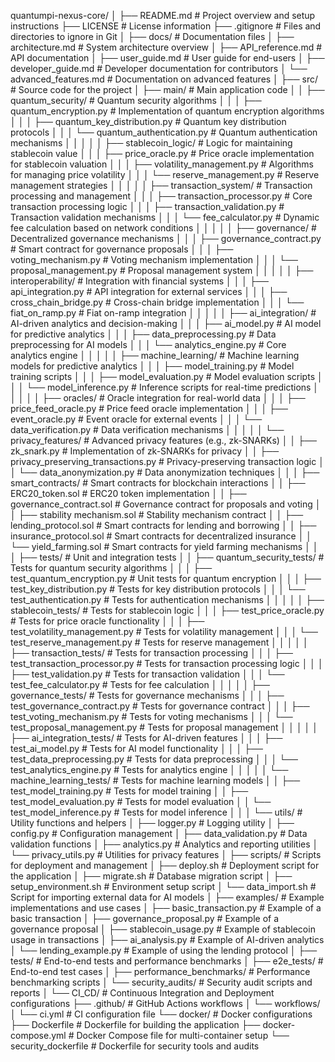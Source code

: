 quantumpi-nexus-core/
│
├── README.md                     # Project overview and setup instructions
├── LICENSE                       # License information
├── .gitignore                    # Files and directories to ignore in Git
│
├── docs/                         # Documentation files
│   ├── architecture.md           # System architecture overview
│   ├── API_reference.md          # API documentation
│   ├── user_guide.md             # User guide for end-users
│   ├── developer_guide.md        # Developer documentation for contributors
│   └── advanced_features.md       # Documentation on advanced features
│
├── src/                          # Source code for the project
│   ├── main/                     # Main application code
│   │   ├── quantum_security/      # Quantum security algorithms
│   │   │   ├── quantum_encryption.py  # Implementation of quantum encryption algorithms
│   │   │   ├── quantum_key_distribution.py # Quantum key distribution protocols
│   │   │   └── quantum_authentication.py  # Quantum authentication mechanisms
│   │   │
│   │   ├── stablecoin_logic/      # Logic for maintaining stablecoin value
│   │   │   ├── price_oracle.py    # Price oracle implementation for stablecoin valuation
│   │   │   ├── volatility_management.py # Algorithms for managing price volatility
│   │   │   └── reserve_management.py # Reserve management strategies
│   │   │
│   │   ├── transaction_system/     # Transaction processing and management
│   │   │   ├── transaction_processor.py # Core transaction processing logic
│   │   │   ├── transaction_validation.py # Transaction validation mechanisms
│   │   │   └── fee_calculator.py   # Dynamic fee calculation based on network conditions
│   │   │
│   │   ├── governance/            # Decentralized governance mechanisms
│   │   │   ├── governance_contract.py # Smart contract for governance proposals
│   │   │   ├── voting_mechanism.py  # Voting mechanism implementation
│   │   │   └── proposal_management.py # Proposal management system
│   │   │
│   │   ├── interoperability/      # Integration with financial systems
│   │   │   ├── api_integration.py  # API integration for external services
│   │   │   ├── cross_chain_bridge.py # Cross-chain bridge implementation
│   │   │   └── fiat_on_ramp.py     # Fiat on-ramp integration
│   │   │
│   │   ├── ai_integration/        # AI-driven analytics and decision-making
│   │   │   ├── ai_model.py         # AI model for predictive analytics
│   │   │   ├── data_preprocessing.py # Data preprocessing for AI models
│   │   │   └── analytics_engine.py  # Core analytics engine
│   │   │
│   │   ├── machine_learning/      # Machine learning models for predictive analytics
│   │   │   ├── model_training.py    # Model training scripts
│   │   │   ├── model_evaluation.py  # Model evaluation scripts
│   │   │   └── model_inference.py   # Inference scripts for real-time predictions
│   │   │
│   │   ├── oracles/               # Oracle integration for real-world data
│   │   │   ├── price_feed_oracle.py # Price feed oracle implementation
│   │   │   ├── event_oracle.py      # Event oracle for external events
│   │   │   └── data_verification.py  # Data verification mechanisms
│   │   │
│   │   └── privacy_features/      # Advanced privacy features (e.g., zk-SNARKs)
│   │       ├── zk_snark.py         # Implementation of zk-SNARKs for privacy
│   │       ├── privacy_preserving_transactions.py # Privacy-preserving transaction logic
│   │       └── data_anonymization.py # Data anonymization techniques
│   │
│   ├── smart_contracts/          # Smart contracts for blockchain interactions
│   │   ├── ERC20_token.sol        # ERC20 token implementation
│   │   ├── governance_contract.sol # Governance contract for proposals and voting
│   │   ├── stability mechanism.sol # Stability mechanism contract
│   │   ├── lending_protocol.sol    # Smart contracts for lending and borrowing
│   │   ├── insurance_protocol.sol  # Smart contracts for decentralized insurance
│   │   └── yield_farming.sol       # Smart contracts for yield farming mechanisms
│   │
│   ├── tests/                    # Unit and integration tests
│   │   ├── quantum_security_tests/ # Tests for quantum security algorithms
│   │   │   ├── test_quantum_encryption.py # Unit tests for quantum encryption
│   │   │   ├── test_key_distribution.py # Tests for key distribution protocols
│   │   │   └── test_authentication.py # Tests for authentication mechanisms
│   │   │
│   │   ├── stablecoin_tests/      # Tests for stablecoin logic
│   │   │   ├── test_price_oracle.py # Tests for price oracle functionality
│   │   │   ├── test_volatility_management.py # Tests for volatility management
│   │   │   └── test_reserve_management.py # Tests for reserve management
│   │   │
│   │   ├── transaction_tests/     # Tests for transaction processing
│   │   │   ├── test_transaction_processor.py # Tests for transaction processing logic
│   │   │   ├── test_validation.py  # Tests for transaction validation
│   │   │   └── test_fee_calculator.py # Tests for fee calculation
│   │   │
│   │   ├── governance_tests/      # Tests for governance mechanisms
│   │   │   ├── test_governance_contract.py # Tests for governance contract
│   │   │   ├── test_voting_mechanism.py # Tests for voting mechanisms
│   │   │   └── test_proposal_management.py # Tests for proposal management
│   │   │
│   │   ├── ai_integration_tests/  # Tests for AI-driven features
│   │   │   ├── test_ai_model.py    # Tests for AI model functionality
│   │   │   ├── test_data_preprocessing.py # Tests for data preprocessing
│   │   │   └── test_analytics_engine.py # Tests for analytics engine
│   │   │
│   │   └── machine_learning_tests/ # Tests for machine learning models
│   │       ├── test_model_training.py # Tests for model training
│   │       ├── test_model_evaluation.py # Tests for model evaluation
│   │       └── test_model_inference.py # Tests for model inference
│   │
│   └── utils/                    # Utility functions and helpers
│       ├── logger.py              # Logging utility
│       ├── config.py              # Configuration management
│       ├── data_validation.py      # Data validation functions
│       ├── analytics.py            # Analytics and reporting utilities
│       └── privacy_utils.py        # Utilities for privacy features
│
├── scripts/                      # Scripts for deployment and management
│   ├── deploy.sh                 # Deployment script for the application
│   ├── migrate.sh                # Database migration script
│   ├── setup_environment.sh       # Environment setup script
│   └── data_import.sh            # Script for importing external data for AI models
│
├── examples/                     # Example implementations and use cases
│   ├── basic_transaction.py       # Example of a basic transaction
│   ├── governance_proposal.py     # Example of a governance proposal
│   ├── stablecoin_usage.py        # Example of stablecoin usage in transactions
│   ├── ai_analysis.py             # Example of AI-driven analytics
│   └── lending_example.py         # Example of using the lending protocol
│
├── tests/                        # End-to-end tests and performance benchmarks
│   ├── e2e_tests/                # End-to-end test cases
│   ├── performance_benchmarks/   # Performance benchmarking scripts
│   └── security_audits/          # Security audit scripts and reports
│
└── CI_CD/                        # Continuous Integration and Deployment configurations
    ├── .github/                  # GitHub Actions workflows
    │   └── workflows/
    │       └── ci.yml            # CI configuration file
    └── docker/                   # Docker configurations
        ├── Dockerfile             # Dockerfile for building the application
        ├── docker-compose.yml      # Docker Compose file for multi-container setup
        └── security_dockerfile     # Dockerfile for security tools and audits
